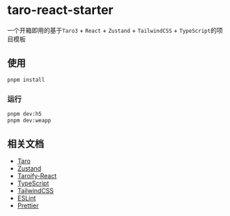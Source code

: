 # taro-react-starter

一个开箱即用的基于`Taro3` + `React` + `Zustand` + `TailwindCSS` + `TypeScript`的项目模板

## 使用

```sh
pnpm install
```

### 运行

```sh
pnpm dev:h5
pnpm dev:weapp
```

## 相关文档

- [Taro](https://nervjs.github.io/taro-docs/docs/)
- [Zustand](https://zustand-demo.pmnd.rs/)
- [Taroify-React](https://taroify.github.io/taroify.com/introduce/)
- [TypeScript](https://www.tslang.cn/)
- [TailwindCSS](https://tailwind.nodejs.cn/)
- [ESLint](https://eslint.nodejs.cn/)
- [Prettier](https://prettier.nodejs.cn/)

